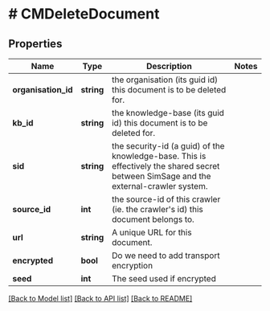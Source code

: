 # # CMDeleteDocument

## Properties

Name | Type | Description | Notes
------------ | ------------- | ------------- | -------------
**organisation_id** | **string** | the organisation (its guid id) this document is to be deleted for. |
**kb_id** | **string** | the knowledge-base (its guid id) this document is to be deleted for. |
**sid** | **string** | the security-id (a guid) of the knowledge-base.  This is effectively the shared secret between SimSage and the external-crawler system. |
**source_id** | **int** | the source-id of this crawler (ie. the crawler&#39;s id) this document belongs to. |
**url** | **string** | A unique URL for this document. |
**encrypted** | **bool** | Do we need to add transport encryption |
**seed** | **int** | The seed used if encrypted |

[[Back to Model list]](../../README.md#models) [[Back to API list]](../../README.md#endpoints) [[Back to README]](../../README.md)
